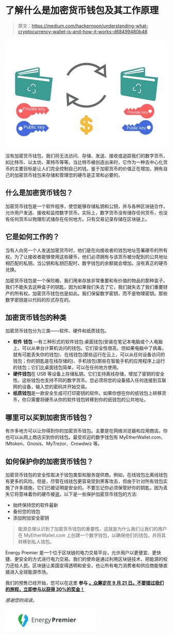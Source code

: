# 了解什么是加密货币钱包及其工作原理

> 原文：<https://medium.com/hackernoon/understanding-what-cryptocurrency-wallet-is-and-how-it-works-d68499480b48>

![](img/ff7cd5582e76e7bf4246753cc05ef9ed.png)

没有加密货币钱包，我们将无法访问、存储、发送、接收或追踪我们的数字货币，如比特币、以太坊、莱特币等等。当比特币被创造出来时，它作为一种去中心化货币的主要目标是让人们完全控制自己的钱。鉴于加密货币的价值正在增加，拥有自己的加密货币钱包来存储和管理您的硬币是正常和必要的。

## **什么是加密货币钱包？**

加密货币钱包是一个软件程序，使您能够存储私钥和公钥，并与各种区块链合作，允许用户发送、接收和监控数字货币。实际上，数字货币没有储存任何货币，也没有任何货币以物理形式储存在任何地方。只有交易记录存储在区块链上。

## **它是如何工作的？**

当有人向另一个人发送加密货币时，他们是在向接收者的钱包地址签署硬币的所有权。为了让接收者能够使用这些硬币，他们必须拥有与该货币被分配到的公共地址相匹配的私钥。当公钥和私钥匹配时，数字钱包的余额就会增加。没有真正的硬币兑换。

加密货币钱包是一个保险箱，我们用来存放非常重要和有价值的物品的那种盒子。我们不能失去这种盒子的钥匙，因为如果我们失去了它，我们就失去了我们重要财产的所有权。加密货币钱包也是如此。我们保留数字密钥，而不是物理密钥。那些数字密钥是以代码的形式存在的。

## **加密货币钱包的种类**

加密货币钱包分为三类——软件、硬件和纸质钱包。

*   **软件** **钱包** —有三种形式的软件钱包:桌面钱包(安装在笔记本电脑或个人电脑上，可以从单台计算机访问的钱包。它们安全性很高，但如果电脑中了病毒，就有可能丢失你的钱包)、在线钱包(那些运行在云上，可以从任何设备访问的钱包；你的钥匙是在线存储的)、手机钱包(那些在智能手机的应用程序上运行的钱包；它们比桌面钱包简单，可以在任何地方使用。
*   **硬件钱包**在 USB 等设备上存储私钥。它们支持离线存储，增加了密钥的安全性。这些钱包也支持不同的数字货币。您必须将您的设备插入任何连接到互联网的设备，输入您的密码并开始交易。
*   **纸质钱包**是一款安全生成可打印密钥的软件。如果你想在你的纸钱包上转移货币，你只需要将硬币从你的软件钱包转移到你的纸钱包的公共地址。

## **哪里可以买到加密货币钱包？**

有许多地方可以让你得到你的加密货币钱包。主要是在网络浏览器和应用商店。你也可以从网上商店买到你的钱包。最受欢迎的数字钱包有 MyEtherWallet.com、IMtoken、Gnosis、MyTrezor、Crowdwiz 等。

## **如何保护你的加密货币钱包？**

加密货币钱包的安全性取决于钱包类型和服务提供商。例如，在线钱包比离线钱包有更多的风险。但是，尽管在线钱包更容易受到黑客攻击，但由于针对所有钱包实施了许多措施，它们已被证明是安全的。不要忘记你必须保管好你的钥匙，因为丢失它将意味着你的硬币被盗。以下是一些保护加密货币钱包的方法:

*   始终保持您的软件最新
*   备份您的钱包
*   添加附加安全密钥

> 能源总理认识到了加密货币钱包的重要性。这就是为什么我们让我们的用户在 MyEtherWallet.com 上创建一个数字钱包，以确保他们的钱包，并将其转移到私人钱包。

Energy Premier 是一个位于区块链的电力交易平台，允许用户以更便宜、更快捷、更安全的方式进行电力交易。我们的使命是通过利用区块链技术，把能源的权力还给人民。区块链让美国变得透明和安全，也让所有电力消费者和供应商能够直接进入全球能源市场。

我们的预售已经开始，您可以在这里 **参与 [**。众筹定在 9 月 21 日。不要错过我们的旅程，立即参与以获得 30%的奖金！**](https://tokensale.energypremier.com/)**

*感谢您的阅读。*

![](img/b3b8ba99c83d8703e3768dd7fa3fae3d.png)